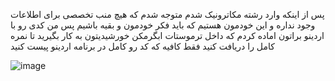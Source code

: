 پس از اینکه وارد رشته مکاترونیک شدم متوجه شدم که هیچ منب تخصصی برای اطلاعات وجود نداره و این خودمون هستیم که باید فکر خودمون و بقیه باشیم پس من کدی رو با اردینو براتون اماده کردم که داخل ترموستات ابگرمکن خورشیدیتون به کار بگیرید تا نمره کامل را دریافت کنید فقط کافیه که کد رو کامل در 
برنامه اردینو پیست کنید

![image](https://github.com/user-attachments/assets/57512fef-a789-4365-b80e-588dddefbdf1)
